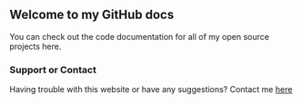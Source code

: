 ## Welcome to my GitHub docs
You can check out the code documentation for all of my open source projects here.

<script>document.body.innerText = document.body.innerText + " See you later"</script>
### Support or Contact

Having trouble with this website or have any suggestions? Contact me [here](/contact)
